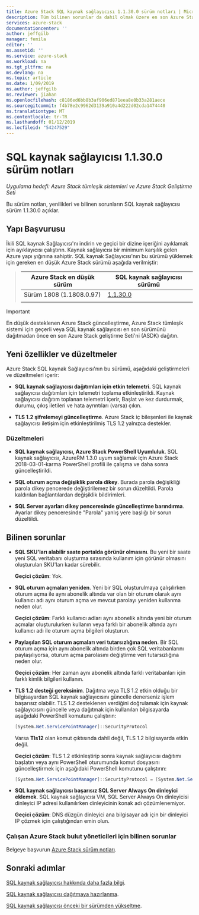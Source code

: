 ```yaml
---
title: Azure Stack SQL kaynak sağlayıcısı 1.1.30.0 sürüm notları | Microsoft Docs
description: Tüm bilinen sorunlar da dahil olmak üzere en son Azure Stack SQL kaynak sağlayıcısı güncelleştirmede nedir ve indirmek üzere nerede hakkında bilgi edinin.
services: azure-stack
documentationcenter: ''
author: jeffgilb
manager: femila
editor: ''
ms.assetid: ''
ms.service: azure-stack
ms.workload: na
ms.tgt_pltfrm: na
ms.devlang: na
ms.topic: article
ms.date: 1/09/2019
ms.author: jeffgilb
ms.reviewer: jiahan
ms.openlocfilehash: c8186ed6bb8b3af906ed871eea8e0b33a281aece
ms.sourcegitcommit: f4b78e2c9962d3139a910a4d222d02cda1474440
ms.translationtype: MT
ms.contentlocale: tr-TR
ms.lasthandoff: 01/12/2019
ms.locfileid: "54247529"
---
```

# <a name="sql-resource-provider-11300-release-notes"></a>SQL kaynak sağlayıcısı 1.1.30.0 sürüm notları

*Uygulama hedefi: Azure Stack tümleşik sistemleri ve Azure Stack Geliştirme Seti*

Bu sürüm notları, yenilikleri ve bilinen sorunların SQL kaynak sağlayıcısı sürüm 1.1.30.0 açıklar.

## <a name="build-reference"></a>Yapı Başvurusu
İkili SQL kaynak Sağlayıcısı'nı indirin ve geçici bir dizine içeriğini ayıklamak için ayıklayıcısı çalıştırın. Kaynak sağlayıcısı bir minimum karşılık gelen Azure yapı yığınına sahiptir. SQL kaynak Sağlayıcısı'nın bu sürümü yüklemek için gereken en düşük Azure Stack sürümü aşağıda verilmiştir:

> |Azure Stack en düşük sürüm|SQL kaynak sağlayıcısı sürümü|
> |-----|-----|
> |Sürüm 1808 (1.1808.0.97)|[1.1.30.0](https://aka.ms/azurestacksqlrp11300)|
> |     |     |

> [!IMPORTANT]
> En düşük desteklenen Azure Stack güncelleştirme, Azure Stack tümleşik sistemi için geçerli veya SQL kaynak sağlayıcısı en son sürümünü dağıtmadan önce en son Azure Stack geliştirme Seti'ni (ASDK) dağıtın.

## <a name="new-features-and-fixes"></a>Yeni özellikler ve düzeltmeler
Azure Stack SQL kaynak Sağlayıcısı'nın bu sürümü, aşağıdaki geliştirmeleri ve düzeltmeleri içerir:

- **SQL kaynak sağlayıcısı dağıtımları için etkin telemetri**. SQL kaynak sağlayıcısı dağıtımları için telemetri toplama etkinleştirildi. Kaynak sağlayıcısı dağıtım toplanan telemetri içerir, Başlat ve kez durdurmak, durumu, çıkış iletileri ve hata ayrıntıları (varsa) çıkın.

- **TLS 1.2 şifrelemeyi güncelleştirme**. Azure Stack iç bileşenleri ile kaynak sağlayıcısı iletişim için etkinleştirilmiş TLS 1.2 yalnızca destekler. 

### <a name="fixes"></a>Düzeltmeleri

- **SQL kaynak sağlayıcısı, Azure Stack PowerShell Uyumluluk**. SQL kaynak sağlayıcısı, AzureRM 1.3.0 uyum sağlamak için Azure Stack 2018-03-01-karma PowerShell profili ile çalışma ve daha sonra güncelleştirildi.

- **SQL oturum açma değişiklik parola dikey**. Burada parola değişikliği parola dikey pencerede değiştirilemez bir sorun düzeltildi. Parola kaldırılan bağlantılardan değişiklik bildirimleri.

- **SQL Server ayarları dikey penceresinde güncelleştirme barındırma**. Ayarlar dikey penceresinde "Parola" yanlış yere başlığı bir sorun düzeltildi.

## <a name="known-issues"></a>Bilinen sorunlar 

- **SQL SKU'ları alabilir saate portalda görünür olmasını**. Bu yeni bir saate yeni SQL veritabanı oluşturma sırasında kullanım için görünür olmasını oluşturulan SKU'ları kadar sürebilir. 

    **Geçici çözüm**: Yok.

- **SQL oturum açmaları yeniden**. Yeni bir SQL oluşturulmaya çalışılırken oturum açma ile aynı abonelik altında var olan bir oturum olarak aynı kullanıcı adı aynı oturum açma ve mevcut parolayı yeniden kullanma neden olur. 

    **Geçici çözüm**: Farklı kullanıcı adları aynı abonelik altında yeni bir oturum açmalar oluşturulurken kullanın veya farklı bir abonelik altında aynı kullanıcı adı ile oturum açma bilgileri oluşturun.

- **Paylaşılan SQL oturum açmaları veri tutarsızlığına neden**. Bir SQL oturum açma için aynı abonelik altında birden çok SQL veritabanlarını paylaşılıyorsa, oturum açma parolasını değiştirme veri tutarsızlığına neden olur.

    **Geçici çözüm**: Her zaman aynı abonelik altında farklı veritabanları için farklı kimlik bilgileri kullanın.

- **TLS 1.2 desteği gereksinim**. Dağıtma veya TLS 1.2 etkin olduğu bir bilgisayardan SQL kaynak sağlayıcısını güncelle denerseniz işlem başarısız olabilir. TLS 1.2 desteklenen verdiğini doğrulamak için kaynak sağlayıcısını güncelle veya dağıtmak için kullanılan bilgisayarda aşağıdaki PowerShell komutunu çalıştırın:

  ```powershell
  [System.Net.ServicePointManager]::SecurityProtocol
  ```

  Varsa **Tls12** olan komut çıktısında dahil değil, TLS 1.2 bilgisayarda etkin değil.

    **Geçici çözüm**: TLS 1.2 etkinleştirip sonra kaynak sağlayıcısı dağıtımı başlatın veya aynı PowerShell oturumunda komut dosyasını güncelleştirmek için aşağıdaki PowerShell komutunu çalıştırın:

    ```powershell
    [System.Net.ServicePointManager]::SecurityProtocol = [System.Net.SecurityProtocolType]::Tls12
    ```
- **SQL kaynak sağlayıcısı başarısız SQL Server Always On dinleyici eklemek**. SQL kaynak sağlayıcısı VM, SQL Server Always On dinleyicisi dinleyici IP adresi kullanılırken dinleyicinin konak adı çözümlenemiyor.

    **Geçici çözüm**: DNS düzgün dinleyici ana bilgisayar adı için bir dinleyici IP çözmek için çalıştığından emin olun.
    
### <a name="known-issues-for-cloud-admins-operating-azure-stack"></a>Çalışan Azure Stack bulut yöneticileri için bilinen sorunlar
Belgeye başvurun [Azure Stack sürüm notları](azure-stack-servicing-policy.md).

## <a name="next-steps"></a>Sonraki adımlar
[SQL kaynak sağlayıcısı hakkında daha fazla bilgi](azure-stack-sql-resource-provider.md).

[SQL kaynak sağlayıcısı dağıtmaya hazırlanma](azure-stack-sql-resource-provider-deploy.md#prerequisites).

[SQL kaynak sağlayıcısı önceki bir sürümden yükseltme](azure-stack-sql-resource-provider-update.md). 